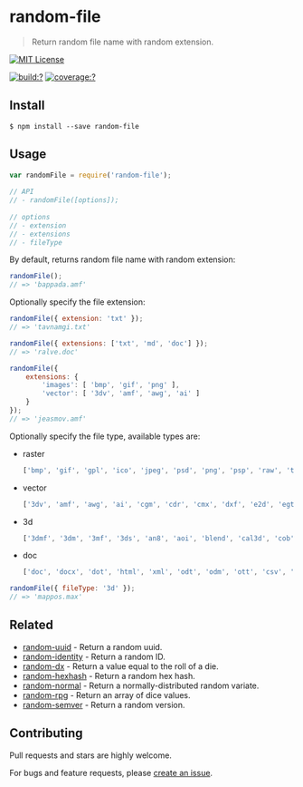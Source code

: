 # random-file

> Return random file name with random extension.


[![MIT License](https://img.shields.io/badge/license-MIT_License-green.svg?style=flat-square)](https://github.com/mock-end/random-file/blob/master/LICENSE)
  
[![build:?](https://img.shields.io/travis/mock-end/random-file/master.svg?style=flat-square)](https://travis-ci.org/mock-end/random-file)
[![coverage:?](https://img.shields.io/coveralls/mock-end/random-file/master.svg?style=flat-square)](https://coveralls.io/github/mock-end/random-file)
  
  
## Install
  
```
$ npm install --save random-file 
```
  
## Usage
  
```js
var randomFile = require('random-file');
  
// API
// - randomFile([options]);
  
// options
// - extension
// - extensions
// - fileType
```

By default, returns random file name with random extension:
  
```js
randomFile();
// => 'bappada.amf'
```

Optionally specify the file extension:

```js
randomFile({ extension: 'txt' });
// => 'tavnamgi.txt'

randomFile({ extensions: ['txt', 'md', 'doc'] });
// => 'ralve.doc'

randomFile({ 
    extensions: {
        'images': [ 'bmp', 'gif', 'png' ],
        'vector': [ '3dv', 'amf', 'awg', 'ai' ]
    } 
});
// => 'jeasmov.amf'
```
  
Optionally specify the file type, available types are:

- raster

  ```js
  ['bmp', 'gif', 'gpl', 'ico', 'jpeg', 'psd', 'png', 'psp', 'raw', 'tiff']
  ```
- vector

  ```js
  ['3dv', 'amf', 'awg', 'ai', 'cgm', 'cdr', 'cmx', 'dxf', 'e2d', 'egt', 'eps', 'fs', 'odg', 'svg', 'xar']
  ```
- 3d

  ```js
  ['3dmf', '3dm', '3mf', '3ds', 'an8', 'aoi', 'blend', 'cal3d', 'cob', 'ctm', 'iob', 'jas', 'max', 'mb', 'mdx', 'obj', 'x', 'x3d']
  ```
- doc

  ```js
  ['doc', 'docx', 'dot', 'html', 'xml', 'odt', 'odm', 'ott', 'csv', 'rtf', 'tex', 'xhtml', 'xps']
  ```

```js
randomFile({ fileType: '3d' });
// => 'mappos.max'
```
  
## Related
  
- [random-uuid](https://github.com/mock-end/random-uuid) - Return a random uuid.
- [random-identity](https://github.com/mock-end/random-identity) - Return a random ID.
- [random-dx](https://github.com/mock-end/random-dx) - Return a value equal to the roll of a die.
- [random-hexhash](https://github.com/mock-end/random-hexhash) - Return a random hex hash.
- [random-normal](https://github.com/mock-end/random-normal) - Return a normally-distributed random variate.
- [random-rpg](https://github.com/mock-end/random-rpg) - Return an array of dice values.
- [random-semver](https://github.com/mock-end/random-semver) - Return a random version.
  

## Contributing
  
Pull requests and stars are highly welcome.

For bugs and feature requests, please [create an issue](https://github.com/mock-end/random-file/issues/new).
